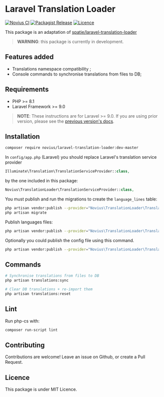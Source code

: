 # Laravel Translation Loader

[![Novius CI](https://github.com/novius/laravel-translation-loader/actions/workflows/master.yml/badge.svg?branch=master)](https://github.com/novius/laravel-translation-loader/actions/workflows/master.yml)
[![Packagist Release](https://img.shields.io/packagist/v/novius/laravel-translation-loader.svg?maxAge=1800&style=flat-square)](https://packagist.org/packages/novius/laravel-translation-loader)
[![Licence](https://img.shields.io/packagist/l/novius/laravel-translation-loader.svg?maxAge=1800&style=flat-square)](https://github.com/novius/laravel-translation-loader#licence)

This package is an adaptation of [spatie/laravel-translation-loader](https://github.com/spatie/laravel-translation-loader)

> **WARNING**: this package is currently in development.

## Features added

* Translations namespace compatibility ;
* Console commands to synchronise translations from files to DB;

## Requirements

* PHP >= 8.1
* Laravel Framework >= 9.0

> **NOTE**: These instructions are for Laravel >= 9.0. If you are using prior version, please
> see the [previous version's docs](https://github.com/novius/laravel-translation-loader/tree/2.x).


## Installation

```sh
composer require novius/laravel-translation-loader:dev-master
```

In `config/app.php` (Laravel) you should replace Laravel's translation service provider

```php
Illuminate\Translation\TranslationServiceProvider::class,
```

by the one included in this package:

```php
Novius\TranslationLoader\TranslationServiceProvider::class,
```

You must publish and run the migrations to create the `language_lines` table:

```bash
php artisan vendor:publish --provider="Novius\TranslationLoader\TranslationServiceProvider" --tag="migrations"
php artisan migrate
```

Publish languages files:

```bash
php artisan vendor:publish --provider="Novius\TranslationLoader\TranslationServiceProvider" --tag="lang"
```

Optionally you could publish the config file using this command.

```bash
php artisan vendor:publish --provider="Novius\TranslationLoader\TranslationServiceProvider" --tag="config"
```

## Commands

```bash
# Synchronise translations from files to DB
php artisan translations:sync

# Clear DB translations + re-import them
php artisan translations:reset
```

## Lint

Run php-cs with:

```sh
composer run-script lint
```

## Contributing

Contributions are welcome!
Leave an issue on Github, or create a Pull Request.


## Licence

This package is under MIT Licence.
